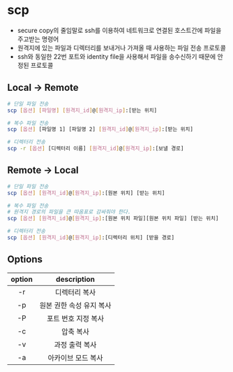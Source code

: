 # scp

* secure copy의 줄임말로 ssh를 이용하여 네트워크로 연결된 호스트간에 파일을 주고받는 명령어
* 원격지에 있는 파일과 디렉터리를 보내거나 가져올 때 사용하는 파일 전송 프로토콜
* ssh와 동일한 22번 포트와 identity file을 사용해서 파일을 송수신하기 때문에 안정된 프로토콜

## Local -> Remote

```sh
# 단일 파일 전송
scp [옵션] [파일명] [원격지_id]@[원격지_ip]:[받는 위치]

# 복수 파일 전송
scp [옵션] [파일명 1] [파일명 2] [원격지_id]@[원격지_ip]:[받는 위치]

# 디렉터리 전송
scp -r [옵션] [디렉터리 이름] [원격지_id]@[원격지_ip]:[보낼 경로]
```

## Remote -> Local

```sh
# 단일 파일 전송
scp [옵션] [원격지_id]@[원격지_ip]:[원본 위치] [받는 위치]

# 복수 파일 전송
# 원격지 경로의 파일을 큰 따옴표로 감싸줘야 한다.
scp [옵션] [원격지_id]@[원격지_ip]:[원본 위치 파일][원본 위치 파일] [받는 위치]

# 디렉터리 전송
scp [옵션] [원격지_id]@[원격지_ip]:[디렉터리 위치] [받을 경로]
```

## Options

|option|description|
|:-:|:-:|
|-r|디렉터리 복사|
|-p|원본 권한 속성 유지 복사|
|-P|포트 번호 지정 복사|
|-c|압축 복사|
|-v|과정 출력 복사|
|-a|아카이브 모드 복사|
